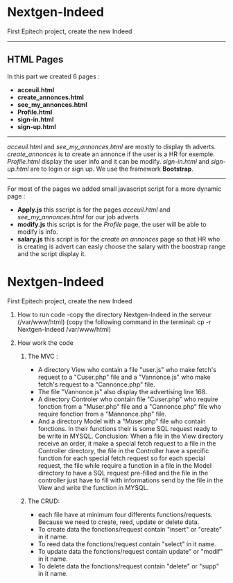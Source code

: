 # Nextgen-Indeed
First Epitech project, create the new Indeed

_______________________________________________________________________________________________

## HTML Pages
In this part we created 6 pages :
- **acceuil.html**
- **create_annonces.html**
- **see_my_annonces.html**
- **Profile.html**
- **sign-in.html**
- **sign-up.html**

________________________________________________________________________________________________

*acceuil.html* and *see_my_annonces.html* are mostly to display th adverts.
*create_annonces* is to create an annonce if the user is a HR for exemple.
*Profile.html* display the user info and it can be modify.
*sign-in.html* and *sign-up.html* are to login or sign up.
We use the framework **Bootstrap**.

________________________________________________________________________________________________

For most of the pages we added small javascript script for a more dynamic page :
- **Apply.js** this sscript is for the pages *acceuil.html* and *see_my_annonces.html* for our job adverts
- **modify.js** this script is for the *Profile* page, the user will be able to modify is info.
- **salary.js**  this script is for the *create an annonces* page so that HR who is creating is advert can easly choose the salary with the boostrap range and the script display it.
# Nextgen-Indeed
First Epitech project, create the new Indeed

1. How to run code
    -copy the directory Nextgen-Indeed in the serveur (/var/www/html)
        (copy the following command in the terminal: cp -r Nextgen-Indeed /var/www/html)

2. How work the code
    1) The MVC :
        - A directory View who contain a file "user.js" who make fetch's request to a "Cuser.php" file and a "Vannonce.js" who make fetch's request to a "Cannonce.php" file.
        - The file "Vannonce.js" also display the advertising line 168.
        - A directory Controler who contain file "Cuser.php" who require fonction from a "Muser.php" file and a "Cannonce.php" file who require fonction from a "Mannonce.php" file.
        - And a directory Model with a "Muser.php" file who contain fonctions. In their functions their is some SQL request ready to be write in MYSQL.
    Conclusion: When a file in the View directory receive an order, it make a special fetch request to a file in the Controller directory, the file in the Controller have a specific function for each special fetch request so for each special request, the file while require a function in a file in the Model directory to have a SQL request pre-filled and the file in the controller just have to fill with informations send by the file in the View and write the function in MYSQL.

    2) The CRUD:
        - each file have at minimum four differents functions/requests. Because we need to create, reed, update or delete data.  
        - To create data the fonctions/request contain "insert" or "create" in it name.
        - To reed data the fonctions/request contain "select" in it name.
        - To update data the fonctions/request contain update" or "modif" in it name.
        - To delete data the fonctions/request contain "delete" or "supp" in it name.


